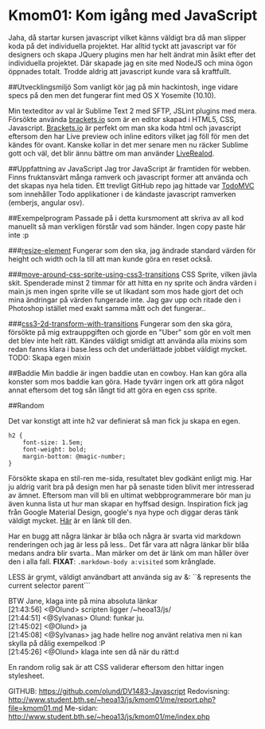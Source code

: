 Kmom01: Kom igång med JavaScript
===================

Jaha, då startar kursen javascript vilket känns väldigt bra då man slipper koda på det individuella projektet. Har alltid tyckt att javascript var för designers och skapa JQuery plugins men har helt ändrat min åsikt efter det individuella projektet.
Där skapade jag en site med NodeJS och mina ögon öppnades totalt. Trodde aldrig att javascript kunde vara så kraftfullt.

##Utvecklingsmiljö
Som vanligt kör jag på min hackintosh, inge vidare specs på den men det fungerar fint med OS X Yosemite (10.10). 

Min texteditor av val är Sublime Text 2 med SFTP, JSLint plugins med mera. Försökte använda [brackets.io](https://brackets.io) som är en editor skapad i HTML5, CSS, Javascript. [Brackets.io](https://brackets.io) är perfekt om man ska koda html och javascript eftersom den har Live preview och inline editors vilket jag föll för men det kändes för ovant. Kanske kollar in det mer senare men nu räcker Sublime gott och väl, det blir ännu bättre om man använder [LiveRealod](https://livereload.com/).

##Uppfattning av JavaScript
Jag tror JavaScript är framtiden för webben. Finns fruktansvärt många ramverk och javascript former att använda och det skapas nya hela tiden. Ett trevligt GitHub repo jag hittade var [TodoMVC](https://github.com/tastejs/todomvc) som innehåller Todo applikationer i de kändaste javascript ramverken (emberjs, angular osv).

##Exempelprogram
Passade på i detta kursmoment att skriva av all kod manuellt så man verkligen förstår vad som händer. Ingen copy paste här inte :p


###[resize-element](https://www.student.bth.se/~heoa13/js/kmom01/playground/resize-element/) 
Fungerar som den ska, jag ändrade standard värden för height och width och la till att man kunde göra en reset också. 


###[move-around-css-sprite-using-css3-transitions](https://www.student.bth.se/~heoa13/js/kmom01/playground/move-around-css-sprite-using-css3-transitions/)
CSS Sprite, vilken jävla skit. Spenderade minst 2 timmar för att hitta en ny sprite och ändra värden i main.js men ingen sprite ville se ut likadant som mos hade gjort det och mina ändringar på värden fungerade inte. Jag gav upp och ritade den i Photoshop istället med exakt samma mått och det fungerar..

###[css3-2d-transform-with-transitions](https://www.student.bth.se/~heoa13/js/kmom01/playground/css3-2d-transform-with-transitions/)
Fungerar som den ska göra, försökte på mig extrauppgiften och gjorde en "Uber" som gör en volt men det blev inte helt rätt. Kändes väldigt smidigt att använda alla mixins som redan fanns klara i base.less och det underlättade jobbet väldigt mycket. TODO: Skapa egen mixin

##Baddie
Min baddie är ingen baddie utan en cowboy. Han kan göra alla konster som mos baddie kan göra. Hade tyvärr ingen ork att göra något annat eftersom det tog sån långt tid att göra en egen css sprite.



##Random

Det var konstigt att inte h2 var definierat så man fick ju skapa en egen.
```
h2 {
    font-size: 1.5em;
    font-weight: bold;
    margin-bottom: @magic-number;
}
```

Försökte skapa en stil-ren me-sida, resultatet blev godkänt enligt mig. Har ju aldrig varit bra på design men har på senaste tiden blivit mer intresserad av ämnet. Eftersom man vill bli en ultimat webbprogrammerare bör man ju även kunna lista ut hur man skapar en hyffsad design. Inspiration fick jag från Google Material Design, google's nya hype och diggar deras tänk väldigt mycket.
[Här](https://www.google.com/design/spec/material-design/introduction.html) är en länk till den.

Har en bugg att några länkar är blåa och några är svarta vid markdown renderingen och jag är less på less.. Det får vara att några länkar blir blåa medans andra blir svarta.. Man märker om det är länk om man håller över den i alla fall. **FIXAT**: `.markdown-body a:visited` som krånglade. 

LESS är grymt, väldigt användbart att använda sig av &:
``& represents the current selector parent```


BTW Jane, klaga inte på mina absoluta länkar    
[21:43:56]  <@Olund>    scripten ligger /~heoa13/js/      
[21:44:51]  <@Sylvanas> Olund: funkar ju.    
[21:45:02]  <@Olund>    ja    
[21:45:08]  <@Sylvanas> jag hade hellre nog använt relativa men ni kan skylla på dålig exempelkod :P    
[21:45:26]  <@Olund>    klaga inte sen då när du rätt:d    


En random rolig sak är att CSS validerar eftersom den hittar ingen stylesheet.

GITHUB: https://github.com/olund/DV1483-Javascript
Redovisning: http://www.student.bth.se/~heoa13/js/kmom01/me/report.php?file=kmom01.md
Me-sidan: http://www.student.bth.se/~heoa13/js/kmom01/me/index.php
